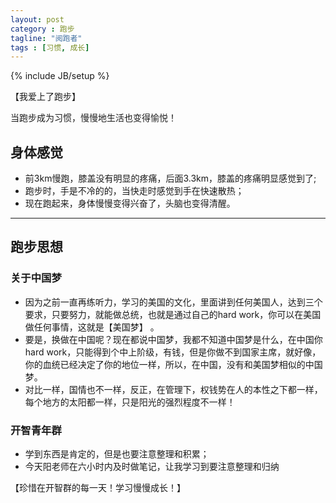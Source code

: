 ```yaml
---
layout: post
category : 跑步
tagline: "阅跑者"
tags : [习惯, 成长]
---
```

{% include JB/setup %}

【我爱上了跑步】

当跑步成为习惯，慢慢地生活也变得愉悦！

## 身体感觉

* 前3km慢跑，膝盖没有明显的疼痛，后面3.3km，膝盖的疼痛明显感觉到了;
* 跑步时，手是不冷的的，当快走时感觉到手在快速散热；
* 现在跑起来，身体慢慢变得兴奋了，头脑也变得清醒。

***

## 跑步思想

### 关于中国梦

* 因为之前一直再练听力，学习的美国的文化，里面讲到任何美国人，达到三个要求，只要努力，就能做总统，也就是通过自己的hard work，你可以在美国做任何事情，这就是【美国梦】 。
* 要是，换做在中国呢？现在都说中国梦，我都不知道中国梦是什么，在中国你hard work，只能得到个中上阶级，有钱，但是你做不到国家主席，就好像，你的血统已经决定了你的地位一样，所以，在中国，没有和美国梦相似的中国梦。
* 对比一样，国情也不一样，反正，在管理下，权钱势在人的本性之下都一样，每个地方的太阳都一样，只是阳光的强烈程度不一样！

### 开智青年群

* 学到东西是肯定的，但是也要注意整理和积累；
* 今天阳老师在六小时内及时做笔记，让我学习到要注意整理和归纳

【珍惜在开智群的每一天！学习慢慢成长！】